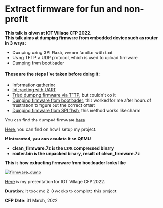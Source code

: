 # Extract firmware for fun and non-profit
**This talk is given at IOT Village CFP 2022.** <br>
**This talk aims at dumping firmware from embedded device such as router in 3 ways:**
* Dumping using SPI Flash, we are familiar with that
* Using TFTP, a UDP protocol, which is used to upload firmware
* Dumping from bootloader

<h4>These are the steps I've taken before doing it:</h4>

* [Information gathering](https://github.com/d4rkc0nd0r/misc/blob/main/projects/extract%20firmware%20for%20fun%20and%20non-profit/information_gathering.md)
* [Interacting with UART](https://github.com/d4rkc0nd0r/misc/blob/main/projects/extract%20firmware%20for%20fun%20and%20non-profit/interacting_with_uart.md)
* [Tried dumping firmware via TFTP](https://github.com/d4rkc0nd0r/misc/blob/main/projects/extract%20firmware%20for%20fun%20and%20non-profit/dumping_firmware_using_tftp.md), but couldn't do it
* [Dumping firmware from bootloader](https://github.com/d4rkc0nd0r/misc/blob/main/projects/extract%20firmware%20for%20fun%20and%20non-profit/dumping_firmware_from_bootloader.md), this worked for me after hours of frustration to figure out the correct offset
* [Dumping firmware from SPI flash](https://github.com/d4rkc0nd0r/misc/blob/main/projects/extract%20firmware%20for%20fun%20and%20non-profit/dumping_firmware_from_spi_flash.md), this method works like charm

You can find the dumped firmware [here](https://github.com/d4rkc0nd0r/misc/tree/main/projects/extract%20firmware%20for%20fun%20and%20non-profit/firmware) <br>

[Here](https://github.com/d4rkc0nd0r/misc/tree/main/projects/extract%20firmware%20for%20fun%20and%20non-profit/setup_images), you can find on how I setup my project.

**If interested, you can emulate it on QEMU**
* **clean_firmware.7z is the `LZMA` compressed binary**
* **router.bin is the unpacked binary, result of clean_firmware.7z**

**This is how extracting firmware from bootloader looks like** <br>

[![firmware_dump](https://asciinema.org/a/KXGfROoAlhwGssttdss7qkHf1.png)](https://asciinema.org/a/KXGfROoAlhwGssttdss7qkHf1)

[Here](https://github.com/d4rkc0nd0r/misc/tree/main/projects/extract%20firmware%20for%20fun%20and%20non-profit/presentation) is my presentation for IOT Village CFP 2022.

**Duration**: It took me 2-3 weeks to complete this project

**CFP Date**: 31 March, 2022
